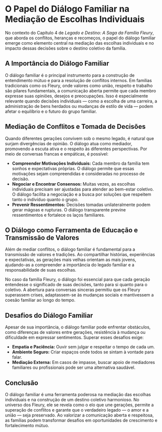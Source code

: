# O Papel do Diálogo Familiar na Mediação de Escolhas Individuais

No contexto do Capítulo 4 de *Legado e Destino: A Saga da Família Fleury*, que aborda os conflitos, heranças e recomeços, o papel do diálogo familiar emerge como elemento central na mediação das escolhas individuais e no impacto dessas decisões sobre o destino coletivo da família.

## A Importância do Diálogo Familiar

O diálogo familiar é o principal instrumento para a construção de entendimento mútuo e para a resolução de conflitos internos. Em famílias tradicionais como os Fleury, onde valores como união, respeito e trabalho são pilares fundamentais, a comunicação aberta permite que cada membro expresse suas opiniões, desejos e preocupações. Isso é especialmente relevante quando decisões individuais — como a escolha de uma carreira, a administração de bens herdados ou mudanças de estilo de vida — podem afetar o equilíbrio e o futuro do grupo familiar.

## Mediação de Conflitos e Tomada de Decisões

Quando diferentes gerações convivem sob o mesmo legado, é natural que surjam divergências de opinião. O diálogo atua como mediador, promovendo a escuta ativa e o respeito às diferentes perspectivas. Por meio de conversas francas e empáticas, é possível:

- **Compreender Motivações Individuais:** Cada membro da família tem sonhos e expectativas próprias. O diálogo permite que essas motivações sejam compreendidas e consideradas no processo de decisão.
- **Negociar e Encontrar Consensos:** Muitas vezes, as escolhas individuais precisam ser ajustadas para atender ao bem-estar coletivo. O diálogo facilita a negociação e a busca por soluções que respeitem tanto o indivíduo quanto o grupo.
- **Prevenir Ressentimentos:** Decisões tomadas unilateralmente podem gerar mágoas e rupturas. O diálogo transparente previne ressentimentos e fortalece os laços familiares.

## O Diálogo como Ferramenta de Educação e Transmissão de Valores

Além de mediar conflitos, o diálogo familiar é fundamental para a transmissão de valores e tradições. Ao compartilhar histórias, experiências e expectativas, as gerações mais velhas orientam as mais jovens, ajudando-as a compreender a importância do legado familiar e a responsabilidade de suas escolhas.

No caso da família Fleury, o diálogo foi essencial para que cada geração entendesse o significado de suas decisões, tanto para si quanto para o coletivo. A abertura para conversas sinceras permitiu que os Fleury superassem crises, adaptassem-se às mudanças sociais e mantivessem a coesão familiar ao longo do tempo.

## Desafios do Diálogo Familiar

Apesar de sua importância, o diálogo familiar pode enfrentar obstáculos, como diferenças de valores entre gerações, resistência à mudança ou dificuldade em expressar sentimentos. Superar esses desafios exige:

- **Empatia e Paciência:** Ouvir sem julgar e respeitar o tempo de cada um.
- **Ambiente Seguro:** Criar espaços onde todos se sintam à vontade para falar.
- **Mediação Externa:** Em casos de impasse, buscar apoio de mediadores familiares ou profissionais pode ser uma alternativa saudável.

## Conclusão

O diálogo familiar é uma ferramenta poderosa na mediação das escolhas individuais e na construção de um destino coletivo harmonioso. No universo dos Fleury, ele se revela como o elo que une gerações, permite a superação de conflitos e garante que o verdadeiro legado — o amor e a união — seja preservado. Ao valorizar a comunicação aberta e respeitosa, as famílias podem transformar desafios em oportunidades de crescimento e fortalecimento mútuo.